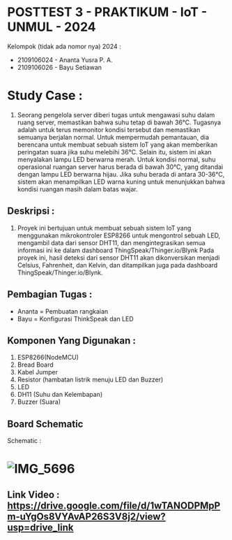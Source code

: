 # POSTTEST 3 - PRAKTIKUM - IoT - UNMUL - 2024

Kelompok (tidak ada nomor nya) 2024 :
- 2109106024 - Ananta Yusra P. A.
- 2109106026 - Bayu Setiawan

# Study Case :
1. Seorang pengelola server diberi tugas untuk mengawasi suhu dalam ruang server, memastikan bahwa suhu tetap di bawah 36°C. Tugasnya adalah untuk terus memonitor kondisi tersebut dan memastikan semuanya berjalan normal. Untuk mempermudah pemantauan, dia berencana untuk membuat sebuah sistem IoT yang akan memberikan peringatan suara jika suhu melebihi 36°C. Selain itu, sistem ini akan menyalakan lampu LED berwarna merah. Untuk kondisi normal, suhu operasional ruangan server harus berada di bawah 30°C, yang ditandai dengan lampu LED berwarna hijau. Jika suhu berada di antara 30-36°C, sistem akan menampilkan LED warna kuning untuk menunjukkan bahwa kondisi ruangan masih dalam batas wajar.

## Deskripsi :
1. Proyek ini bertujuan untuk membuat sebuah sistem IoT yang menggunakan mikrokontroler ESP8266 untuk mengontrol sebuah LED, mengambil data dari sensor DHT11, dan mengintegrasikan semua informasi ini ke dalam dashboard ThingSpeak/Thinger.io/Blynk Pada proyek ini, hasil deteksi dari sensor DHT11 akan dikonversikan menjadi Celsius, Fahrenheit, dan Kelvin, dan ditampilkan juga pada dashboard ThingSpeak/Thinger.io/Blynk.

## Pembagian Tugas :
- Ananta = Pembuatan rangkaian 
- Bayu = Konfigurasi ThinkSpeak dan LED

## Komponen Yang Digunakan :
1. ESP8266(NodeMCU) 
2. Bread Board
3. Kabel Jumper
4. Resistor (hambatan listrik menuju LED dan Buzzer)
5. LED
6. DH11 (Suhu dan Kelembapan)
7. Buzzer (Suara)


## Board Schematic
Schematic :
  
# ![IMG_5696](https://github.com/anantaYSR/posttest3-Praktikum-iot-unmul-2024/assets/93465182/aaa7aefa-1b5f-4180-8500-e1d3c473dd95)


## Link Video : https://drive.google.com/file/d/1wTANODPMpPm-uYgOs8VYAvAP26S3V8j2/view?usp=drive_link
